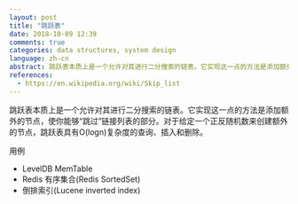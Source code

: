 ```yaml
---
layout: post
title: "跳跃表"
date: 2018-10-09 12:39
comments: true
categories: data structures, system design
language: zh-cn
abstract: 跳跃表本质上是一个允许对其进行二分搜索的链表。它实现这一点的方法是添加额外的节点，使你能够“跳过”链接列表的部分。对于给定一个正反随机数来创建额外的节点，跳跃表具有O(logn)复杂度的查询、插入和删除。
references:
  - https://en.wikipedia.org/wiki/Skip_list
---
```


跳跃表本质上是一个允许对其进行二分搜索的链表。它实现这一点的方法是添加额外的节点，使你能够“跳过”链接列表的部分。对于给定一个正反随机数来创建额外的节点，跳跃表具有O(logn)复杂度的查询、插入和删除。

用例

- LevelDB MemTable
- Redis 有序集合(Redis SortedSet)
- 倒排索引(Lucene inverted index)
